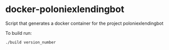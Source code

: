 # docker-poloniexlendingbot
Script that generates a docker container for the project poloniexlendingbot

To build run:
```bash
./build version_number
```
